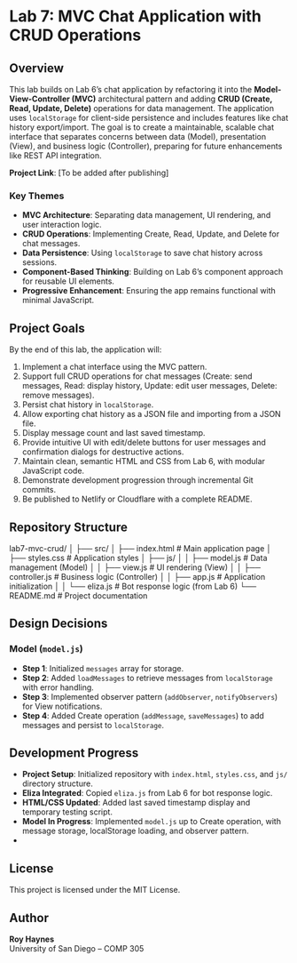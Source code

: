# Lab 7: MVC Chat Application with CRUD Operations

## Overview
This lab builds on Lab 6’s chat application by refactoring it into the **Model-View-Controller (MVC)** architectural pattern and adding **CRUD (Create, Read, Update, Delete)** operations for data management. The application uses `localStorage` for client-side persistence and includes features like chat history export/import. The goal is to create a maintainable, scalable chat interface that separates concerns between data (Model), presentation (View), and business logic (Controller), preparing for future enhancements like REST API integration.

**Project Link**: [To be added after publishing]

### Key Themes
- **MVC Architecture**: Separating data management, UI rendering, and user interaction logic.
- **CRUD Operations**: Implementing Create, Read, Update, and Delete for chat messages.
- **Data Persistence**: Using `localStorage` to save chat history across sessions.
- **Component-Based Thinking**: Building on Lab 6’s component approach for reusable UI elements.
- **Progressive Enhancement**: Ensuring the app remains functional with minimal JavaScript.

## Project Goals
By the end of this lab, the application will:
1. Implement a chat interface using the MVC pattern.
2. Support full CRUD operations for chat messages (Create: send messages, Read: display history, Update: edit user messages, Delete: remove messages).
3. Persist chat history in `localStorage`.
4. Allow exporting chat history as a JSON file and importing from a JSON file.
5. Display message count and last saved timestamp.
6. Provide intuitive UI with edit/delete buttons for user messages and confirmation dialogs for destructive actions.
7. Maintain clean, semantic HTML and CSS from Lab 6, with modular JavaScript code.
8. Demonstrate development progression through incremental Git commits.
9. Be published to Netlify or Cloudflare with a complete README.

## Repository Structure
lab7-mvc-crud/
│
├── src/
│   ├── index.html              # Main application page
│   ├── styles.css             # Application styles
│   ├── js/
│   │   ├── model.js           # Data management (Model)
│   │   ├── view.js            # UI rendering (View)
│   │   ├── controller.js      # Business logic (Controller)
│   │   ├── app.js             # Application initialization
│   │   └── eliza.js           # Bot response logic (from Lab 6)
└── README.md                  # Project documentation


## Design Decisions
### Model (`model.js`)
- **Step 1**: Initialized `messages` array for storage.
- **Step 2**: Added `loadMessages` to retrieve messages from `localStorage` with error handling.
- **Step 3**: Implemented observer pattern (`addObserver`, `notifyObservers`) for View notifications.
- **Step 4**: Added Create operation (`addMessage`, `saveMessages`) to add messages and persist to `localStorage`.
## Development Progress
- **Project Setup**: Initialized repository with `index.html`, `styles.css`, and `js/` directory structure.
- **Eliza Integrated**: Copied `eliza.js` from Lab 6 for bot response logic.
- **HTML/CSS Updated**: Added last saved timestamp display and temporary testing script.
- **Model In Progress**: Implemented `model.js` up to Create operation, with message storage, localStorage loading, and observer pattern.
- 
## License
This project is licensed under the MIT License.

## Author
**Roy Haynes**  
University of San Diego – COMP 305